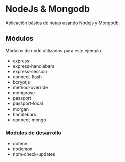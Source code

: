 # NodeJs & Mongodb
Aplicación básica de notas usando Nodejs y Mongodb.

## Módulos
Módulos de node utilizados para este ejemplo.
* express
* express-handlebars
* express-session
* connect-flash
* bcryptjs
* method-override
* mongoose
* passport
* passport-local
* morgan
* handlebars
* connect-mongo

### Módulos de desarrollo
* dotenv
* nodemon
* npm-check-updates